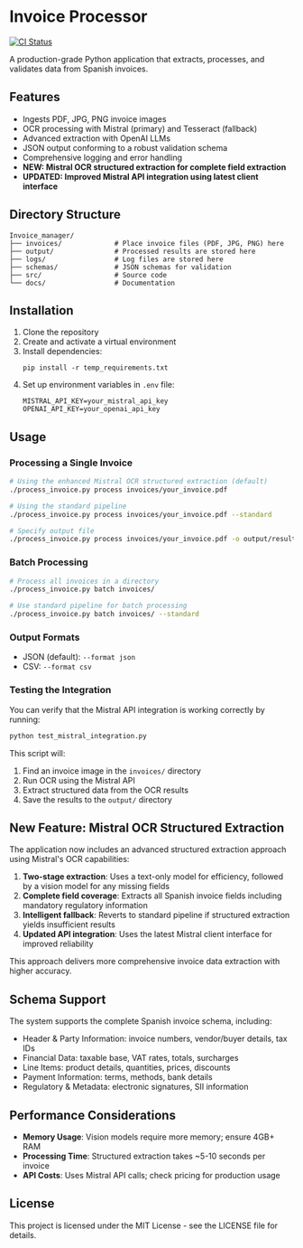 # Invoice Processor

[![CI Status](https://github.com/yourusername/invoice-processor/workflows/CI/badge.svg)](https://github.com/yourusername/invoice-processor/actions)

A production-grade Python application that extracts, processes, and validates data from Spanish invoices.

## Features

- Ingests PDF, JPG, PNG invoice images
- OCR processing with Mistral (primary) and Tesseract (fallback)
- Advanced extraction with OpenAI LLMs
- JSON output conforming to a robust validation schema
- Comprehensive logging and error handling
- **NEW: Mistral OCR structured extraction for complete field extraction**
- **UPDATED: Improved Mistral API integration using latest client interface**

## Directory Structure

```
Invoice_manager/
├── invoices/             # Place invoice files (PDF, JPG, PNG) here
├── output/               # Processed results are stored here
├── logs/                 # Log files are stored here
├── schemas/              # JSON schemas for validation
├── src/                  # Source code
└── docs/                 # Documentation
```

## Installation

1. Clone the repository
2. Create and activate a virtual environment
3. Install dependencies:
   ```
   pip install -r temp_requirements.txt
   ```
4. Set up environment variables in `.env` file:
   ```
   MISTRAL_API_KEY=your_mistral_api_key
   OPENAI_API_KEY=your_openai_api_key
   ```

## Usage

### Processing a Single Invoice

```bash
# Using the enhanced Mistral OCR structured extraction (default)
./process_invoice.py process invoices/your_invoice.pdf

# Using the standard pipeline
./process_invoice.py process invoices/your_invoice.pdf --standard

# Specify output file
./process_invoice.py process invoices/your_invoice.pdf -o output/result.json
```

### Batch Processing

```bash
# Process all invoices in a directory
./process_invoice.py batch invoices/

# Use standard pipeline for batch processing
./process_invoice.py batch invoices/ --standard
```

### Output Formats

- JSON (default): `--format json`
- CSV: `--format csv`

### Testing the Integration

You can verify that the Mistral API integration is working correctly by running:

```bash
python test_mistral_integration.py
```

This script will:
1. Find an invoice image in the `invoices/` directory
2. Run OCR using the Mistral API
3. Extract structured data from the OCR results
4. Save the results to the `output/` directory

## New Feature: Mistral OCR Structured Extraction

The application now includes an advanced structured extraction approach using Mistral's OCR capabilities:

1. **Two-stage extraction**: Uses a text-only model for efficiency, followed by a vision model for any missing fields
2. **Complete field coverage**: Extracts all Spanish invoice fields including mandatory regulatory information
3. **Intelligent fallback**: Reverts to standard pipeline if structured extraction yields insufficient results
4. **Updated API integration**: Uses the latest Mistral client interface for improved reliability

This approach delivers more comprehensive invoice data extraction with higher accuracy.

## Schema Support

The system supports the complete Spanish invoice schema, including:

- Header & Party Information: invoice numbers, vendor/buyer details, tax IDs
- Financial Data: taxable base, VAT rates, totals, surcharges
- Line Items: product details, quantities, prices, discounts
- Payment Information: terms, methods, bank details
- Regulatory & Metadata: electronic signatures, SII information

## Performance Considerations

- **Memory Usage**: Vision models require more memory; ensure 4GB+ RAM
- **Processing Time**: Structured extraction takes ~5-10 seconds per invoice
- **API Costs**: Uses Mistral API calls; check pricing for production usage

## License

This project is licensed under the MIT License - see the LICENSE file for details. 